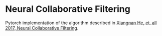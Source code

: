 # Neural Collaborative Filtering

Pytorch implementation of the algorithm described in [Xiangnan He, et. all
2017, Neural Collaborative Filtering](https://arxiv.org/pdf/1708.05031.pdf).
